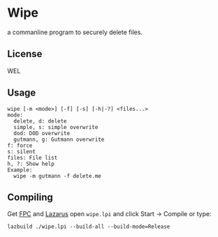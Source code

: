 # Wipe

a commanline program to securely delete files.

## License

WEL

## Usage

~~~
wipe [-m <mode>] [-f] [-s] [-h|-?] <files...>
mode:
  delete, d: delete
  simple, s: simple overwrite
  dod: DOD overwrite
  gutmann, g: Gutmann overwrite
f: force
s: silent
files: File list
h, ?: Show help
Example:
  wipe -m gutmann -f delete.me
~~~

## Compiling

Get [FPC](http://www.freepascal.org/) and [Lazarus](http://www.lazarus-ide.org/) 
open `wipe.lpi` and click Start -> Compile or type:

~~~
lazbuild ./wipe.lpi --build-all --build-mode=Release
~~~